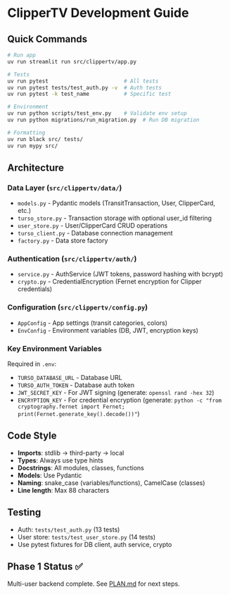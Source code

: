 # ClipperTV Development Guide

## Quick Commands
```bash
# Run app
uv run streamlit run src/clippertv/app.py

# Tests
uv run pytest                        # All tests
uv run pytest tests/test_auth.py -v  # Auth tests
uv run pytest -k test_name           # Specific test

# Environment
uv run python scripts/test_env.py    # Validate env setup
uv run python migrations/run_migration.py  # Run DB migration

# Formatting
uv run black src/ tests/
uv run mypy src/
```

## Architecture

### Data Layer (`src/clippertv/data/`)
- `models.py` - Pydantic models (TransitTransaction, User, ClipperCard, etc.)
- `turso_store.py` - Transaction storage with optional user_id filtering
- `user_store.py` - User/ClipperCard CRUD operations
- `turso_client.py` - Database connection management
- `factory.py` - Data store factory

### Authentication (`src/clippertv/auth/`)
- `service.py` - AuthService (JWT tokens, password hashing with bcrypt)
- `crypto.py` - CredentialEncryption (Fernet encryption for Clipper credentials)

### Configuration (`src/clippertv/config.py`)
- `AppConfig` - App settings (transit categories, colors)
- `EnvConfig` - Environment variables (DB, JWT, encryption keys)

### Key Environment Variables
Required in `.env`:
- `TURSO_DATABASE_URL` - Database URL
- `TURSO_AUTH_TOKEN` - Database auth token
- `JWT_SECRET_KEY` - For JWT signing (generate: `openssl rand -hex 32`)
- `ENCRYPTION_KEY` - For credential encryption (generate: `python -c "from cryptography.fernet import Fernet; print(Fernet.generate_key().decode())"`)

## Code Style
- **Imports**: stdlib → third-party → local
- **Types**: Always use type hints
- **Docstrings**: All modules, classes, functions
- **Models**: Use Pydantic
- **Naming**: snake_case (variables/functions), CamelCase (classes)
- **Line length**: Max 88 characters

## Testing
- Auth: `tests/test_auth.py` (13 tests)
- User store: `tests/test_user_store.py` (14 tests)
- Use pytest fixtures for DB client, auth service, crypto

## Phase 1 Status ✅
Multi-user backend complete. See [PLAN.md](PLAN.md) for next steps.
